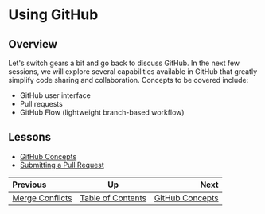 <!-- begin auto-generated title section -->
# Using GitHub
<!-- end auto-generated section -->


## Overview

Let's switch gears a bit and go back to discuss GitHub. In the next few sessions, we will explore several capabilities available in GitHub that greatly simplify code sharing and collaboration. Concepts to be covered include:

* GitHub user interface
* Pull requests
* GitHub Flow (lightweight branch-based workflow)


## Lessons

* [GitHub Concepts](./github_concepts.md)
* [Submitting a Pull Request](./github_submit_pull_request.md)

<!-- begin auto-generated nav-links section -->
| Previous | Up | Next |
|:---------|:---:|-----:|
| [Merge Conflicts](./git_merge_conflicts.md) | [Table of Contents](./README.md) | [GitHub Concepts](./github_concepts.md) |
<!-- end auto-generated section -->
